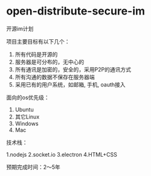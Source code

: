 # open-distribute-secure-im

开源im计划

项目主要目标有以下几个：

1. 所有代码是开源的
2. 服务器是可分布的，无中心的
3. 所有通讯是加密的，安全的，采用P2P的通讯方式
4. 所有沟通的数据不保存在服务器端
5. 采用已有的用户系统，如邮箱, 手机, oauth接入


面向的os优先级：

1. Ubuntu
2. 其它Linux
3. Windows
4. Mac


技术栈：

1.nodejs
2.socket.io
3.electron
4.HTML+CSS


预期完成时间：2〜5年
